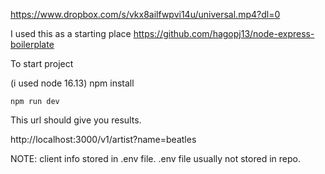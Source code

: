 https://www.dropbox.com/s/vkx8ailfwpvi14u/universal.mp4?dl=0

I used this as a starting place https://github.com/hagopj13/node-express-boilerplate

To start project

(i used node 16.13)
npm install

```
npm run dev
```

This url should give you results.

http://localhost:3000/v1/artist?name=beatles


NOTE: client info stored in .env file.  .env file usually not stored in repo.
